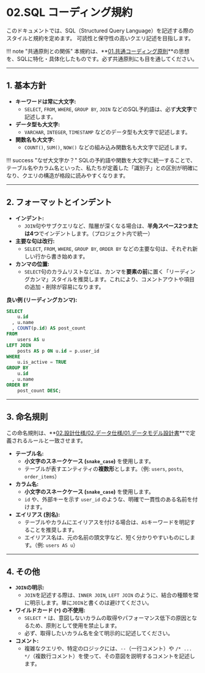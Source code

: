 # 02.SQL コーディング規約

このドキュメントでは、SQL（Structured Query Language）を記述する際のスタイルと規約を定めます。
可読性と保守性の高いクエリ記述を目指します。

!!! note "共通原則との関係"
    本規約は、**[01.共通コーディング原則](../../01_共通規則/01_共通コーディング原則.md)**の思想を、SQLに特化・具体化したものです。必ず共通原則にも目を通してください。

---

## 1. 基本方針

*   **キーワードは常に大文字:**
    *   `SELECT`, `FROM`, `WHERE`, `GROUP BY`, `JOIN` などのSQL予約語は、必ず**大文字**で記述します。
*   **データ型も大文字:**
    *   `VARCHAR`, `INTEGER`, `TIMESTAMP` などのデータ型も大文字で記述します。
*   **関数名も大文字:**
    *   `COUNT()`, `SUM()`, `NOW()` などの組み込み関数名も大文字で記述します。

!!! success "なぜ大文字か？"
    SQLの予約語や関数を大文字に統一することで、テーブル名やカラム名といった、私たちが定義した「識別子」との区別が明確になり、クエリの構造が格段に読みやすくなります。

---

## 2. フォーマットとインデント

*   **インデント:**
    *   `JOIN`句やサブクエリなど、階層が深くなる場合は、**半角スペース2つまたは4つ**でインデントします。（プロジェクト内で統一）
*   **主要な句は改行:**
    *   `SELECT`, `FROM`, `WHERE`, `GROUP BY`, `ORDER BY` などの主要な句は、それぞれ新しい行から書き始めます。
*   **カンマの位置:**
    *   `SELECT`句のカラムリストなどは、カンマを**要素の前**に置く「リーディングカンマ」スタイルを推奨します。これにより、コメントアウトや項目の追加・削除が容易になります。

**良い例 (リーディングカンマ):**
```sql
SELECT
    u.id
  , u.name
  , COUNT(p.id) AS post_count
FROM
    users AS u
LEFT JOIN
    posts AS p ON u.id = p.user_id
WHERE
    u.is_active = TRUE
GROUP BY
    u.id
  , u.name
ORDER BY
    post_count DESC;
```

---

## 3. 命名規則

この命名規則は、**[02.設計仕様/02.データ仕様/01.データモデル設計書](../../../02_設計仕様/02_データ仕様/01_データモデル設計書.md)**で定義されるルールと一致させます。

*   **テーブル名:**
    *   **小文字のスネークケース (`snake_case`)** を使用します。
    *   テーブルが表すエンティティの**複数形**とします。（例: `users`, `posts`, `order_items`）
*   **カラム名:**
    *   **小文字のスネークケース (`snake_case`)** を使用します。
    *   `id` や、外部キーを示す `user_id` のような、明確で一貫性のある名前を付けます。
*   **エイリアス (別名):**
    *   テーブルやカラムにエイリアスを付ける場合は、`AS`キーワードを明記することを推奨します。
    *   エイリアス名は、元の名前の頭文字など、短く分かりやすいものにします。（例: `users AS u`）

---

## 4. その他

*   **`JOIN`の明示:**
    *   `JOIN`を記述する際は、`INNER JOIN`, `LEFT JOIN` のように、結合の種類を常に明示します。単に`JOIN`と書くのは避けてください。
*   **ワイルドカード (`*`) の不使用:**
    *   `SELECT *` は、意図しないカラムの取得やパフォーマンス低下の原因となるため、原則として使用を禁止します。
    *   必ず、取得したいカラム名を全て明示的に記述してください。
*   **コメント:**
    *   複雑なクエリや、特定のロジックには、`--`（一行コメント）や `/* ... */`（複数行コメント）を使って、その意図を説明するコメントを記述します。
